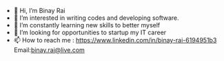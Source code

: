 - 👋 Hi, I’m Binay Rai
- 👀 I’m interested in writing codes and developing software.
- 🌱 I’m constantly learning new skills to better myself
- 💞️ I’m looking for opportunities to startup my IT career
- 📫 How to reach me : https://www.linkedin.com/in/binay-rai-6194951b3
     Email:binay.rai@live.com

<!---
Rae7/Rae7 is a ✨ special ✨ repository because its `README.md` (this file) appears on your GitHub profile.
You can click the Preview link to take a look at your changes.
--->

